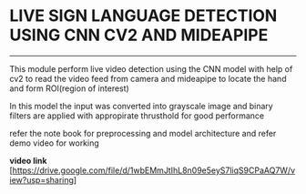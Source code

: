 # LIVE SIGN LANGUAGE DETECTION USING CNN CV2 AND MIDEAPIPE 

---
This module perform live video detection using the CNN model with help of cv2 to read the video feed from camera and mideapipe to locate the hand and form ROI(region of interest)

In this model the input was converted into grayscale image and binary filters are applied with appropirate thrusthold for good performance

refer the note book for preprocessing and model architecture and refer demo video for working
<br>

**video link** [https://drive.google.com/file/d/1wbEMmJtIhL8n09e5eyS7liqS9CPaAQ7W/view?usp=sharing]